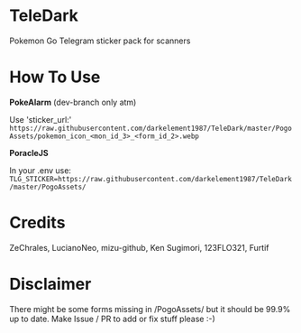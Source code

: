 # TeleDark
Pokemon Go Telegram sticker pack for scanners

# How To Use

**PokeAlarm** (dev-branch only atm)

Use 'sticker_url:' 
`https://raw.githubusercontent.com/darkelement1987/TeleDark/master/PogoAssets/pokemon_icon_<mon_id_3>_<form_id_2>.webp`

**PoracleJS**

In your .env use:
`TLG_STICKER=https://raw.githubusercontent.com/darkelement1987/TeleDark/master/PogoAssets/`

# Credits 
ZeChrales, LucianoNeo, mizu-github, Ken Sugimori, 123FLO321, Furtif

# Disclaimer
There might be some forms missing in /PogoAssets/ but it should be 99.9% up to date.
Make Issue / PR to add or fix stuff please :-)
